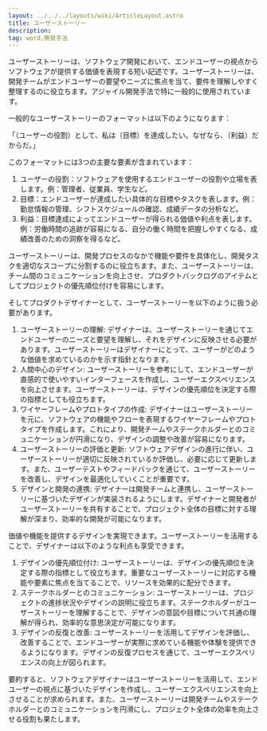 ```yaml
---
layout: ../../../layouts/wiki/ArticleLayout.astro
title: ユーザーストーリー
description:
tag: word,開発手法
---
```


ユーザーストーリーは、ソフトウェア開発において、エンドユーザーの視点からソフトウェアが提供する価値を表現する短い記述です。ユーザーストーリーは、開発チームがエンドユーザーの要望やニーズに焦点を当て、要件を理解しやすく整理するのに役立ちます。アジャイル開発手法で特に一般的に使用されています。

一般的なユーザーストーリーのフォーマットは以下のようになります：

「（ユーザーの役割）として、私は（目標）を達成したい。なぜなら、（利益）だからだ。」

このフォーマットには3つの主要な要素が含まれています：
1. ユーザーの役割：ソフトウェアを使用するエンドユーザーの役割や立場を表します。例：管理者、従業員、学生など。
2. 目標：エンドユーザーが達成したい具体的な目標やタスクを表します。例：勤怠情報の管理、シフトスケジュールの確認、成績データの分析など。
3. 利益：目標達成によってエンドユーザーが得られる価値や利点を表します。例：労働時間の追跡が容易になる、自分の働く時間を把握しやすくなる、成績改善のための洞察を得るなど。

ユーザーストーリーは、開発プロセスのなかで機能や要件を具体化し、開発タスクを適切なスコープに分割するのに役立ちます。また、ユーザーストーリーは、チーム間のコミュニケーションを向上させ、プロダクトバックログのアイテムとしてプロジェクトの優先順位付けを容易にします。

そしてプロダクトデザイナーとして、ユーザーストーリーを以下のように扱う必要があります。 
1. ユーザーストーリーの理解: デザイナーは、ユーザーストーリーを通じてエンドユーザーのニーズと要望を理解し、それをデザインに反映させる必要があります。ユーザーストーリーはデザイナーにとって、ユーザーがどのような価値を求めているのかを示す指針となります。 
2. 人間中心のデザイン: ユーザーストーリーを参考にして、エンドユーザーが直感的で使いやすいインターフェースを作成し、ユーザーエクスペリエンスを向上させます。ユーザーストーリーは、デザインの優先順位を決定する際の指標としても役立ちます。 
3. ワイヤーフレームやプロトタイプの作成: デザイナーはユーザーストーリーを元に、ソフトウェアの機能やフローを表現するワイヤーフレームやプロトタイプを作成します。これにより、開発チームやステークホルダーとのコミュニケーションが円滑になり、デザインの調整や改善が容易になります。 
4. ユーザーストーリーの評価と更新: ソフトウェアデザインの進行に伴い、ユーザーストーリーが適切に反映されているか評価し、必要に応じて更新します。また、ユーザーテストやフィードバックを通じて、ユーザーストーリーを改善し、デザインを最適化していくことが重要です。 
5. デザインと開発の連携: デザイナーは開発チームと連携し、ユーザーストーリーに基づいたデザインが実装されるようにします。デザイナーと開発者がユーザーストーリーを共有することで、プロジェクト全体の目標に対する理解が深まり、効率的な開発が可能になります。

価値や機能を提供するデザインを実現できます。ユーザーストーリーを活用することで、デザイナーは以下のような利点も享受できます。 
1. デザインの優先順位付け: ユーザーストーリーは、デザインの優先順位を決定する際の指標として役立ちます。重要なユーザーストーリーに対応する機能や要素に焦点を当てることで、リソースを効果的に配分できます。 
2. ステークホルダーとのコミュニケーション: ユーザーストーリーは、プロジェクトの進捗状況やデザインの説明に役立ちます。ステークホルダーがユーザーストーリーを理解することで、デザインの意図や目標について共通の理解が得られ、効率的な意思決定が可能になります。 
3. デザインの反復と改善: ユーザーストーリーを活用してデザインを評価し、改善することで、エンドユーザーが実際に求めている機能や体験を提供できるようになります。デザインの反復プロセスを通じて、ユーザーエクスペリエンスの向上が図られます。

要約すると、ソフトウェアデザイナーはユーザーストーリーを活用して、エンドユーザーの視点に基づいたデザインを作成し、ユーザーエクスペリエンスを向上させることが求められます。また、ユーザーストーリーは開発チームやステークホルダーとのコミュニケーションを円滑にし、プロジェクト全体の効率を向上させる役割も果たします。
